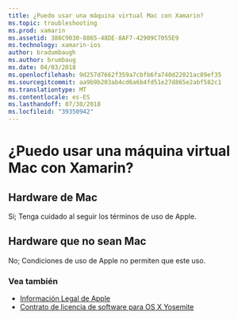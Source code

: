 ```yaml
---
title: ¿Puedo usar una máquina virtual Mac con Xamarin?
ms.topic: troubleshooting
ms.prod: xamarin
ms.assetid: 386C9030-8865-48DE-8AF7-42909C7055E9
ms.technology: xamarin-ios
author: bradumbaugh
ms.author: brumbaug
ms.date: 04/03/2018
ms.openlocfilehash: 9d257d7662f359a7cbfb6fa740d22021ac89ef35
ms.sourcegitcommit: aa9b9b203ab4cd6a6b4fd51e27d865e2abf582c1
ms.translationtype: MT
ms.contentlocale: es-ES
ms.lasthandoff: 07/30/2018
ms.locfileid: "39350942"
---
```

# <a name="can-i-use-a-mac-vm-with-xamarin"></a>¿Puedo usar una máquina virtual Mac con Xamarin? 

## <a name="mac-hardware"></a>Hardware de Mac
Sí; Tenga cuidado al seguir los términos de uso de Apple.

## <a name="non-mac-hardware"></a>Hardware que no sean Mac
No; Condiciones de uso de Apple no permiten que este uso.

### <a name="see-also"></a>Vea también
- [Información Legal de Apple](https://www.apple.com/legal/)
- [Contrato de licencia de software para OS X Yosemite](http://images.apple.com/legal/sla/docs/OSX10103.pdf)
